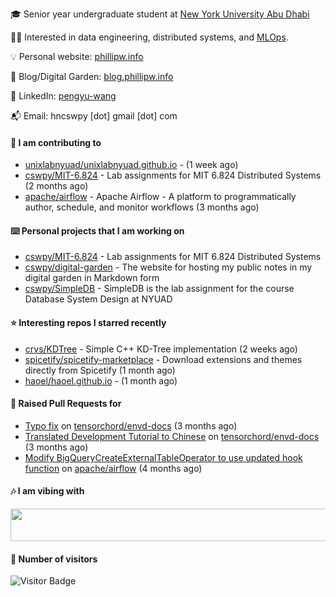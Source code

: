 🎓 Senior year undergraduate student at [New York University Abu Dhabi](https://nyuad.nyu.edu/en/)

🧑‍💻 Interested in data engineering, distributed systems, and [MLOps](https://dlab.berkeley.edu/news/what-mlops-introduction-world-machine-learning-operations).

💡 Personal website: [phillipw.info](https://phillipw.info/)

📓 Blog/Digital Garden: [blog.phillipw.info](https://blog.phillipw.info/)

🙌 LinkedIn: [pengyu-wang](https://www.linkedin.com/in/pengyu-wang/)

📬 Email: hncswpy [dot] gmail [dot] com

#### 🔭 I am contributing to

- [unixlabnyuad/unixlabnyuad.github.io](https://github.com/unixlabnyuad/unixlabnyuad.github.io) -  (1 week ago)
- [cswpy/MIT-6.824](https://github.com/cswpy/MIT-6.824) - Lab assignments for MIT 6.824 Distributed Systems (2 months ago)
- [apache/airflow](https://github.com/apache/airflow) - Apache Airflow - A platform to programmatically author, schedule, and monitor workflows (3 months ago)

#### ⌨️ Personal projects that I am working on

- [cswpy/MIT-6.824](https://github.com/cswpy/MIT-6.824) - Lab assignments for MIT 6.824 Distributed Systems
- [cswpy/digital-garden](https://github.com/cswpy/digital-garden) - The website for hosting my public notes in my digital garden in Markdown form
- [cswpy/SimpleDB](https://github.com/cswpy/SimpleDB) - SimpleDB is the lab assignment for the course Database System Design at NYUAD

#### ⭐ Interesting repos I starred recently

- [crvs/KDTree](https://github.com/crvs/KDTree) - Simple C&#43;&#43; KD-Tree implementation (2 weeks ago)
- [spicetify/spicetify-marketplace](https://github.com/spicetify/spicetify-marketplace) - Download extensions and themes directly from Spicetify (1 month ago)
- [haoel/haoel.github.io](https://github.com/haoel/haoel.github.io) -  (1 month ago)

#### 🔨 Raised Pull Requests for

- [Typo fix](https://github.com/tensorchord/envd-docs/pull/73) on [tensorchord/envd-docs](https://github.com/tensorchord/envd-docs) (3 months ago)
- [Translated Development Tutorial to Chinese](https://github.com/tensorchord/envd-docs/pull/71) on [tensorchord/envd-docs](https://github.com/tensorchord/envd-docs) (3 months ago)
- [Modify BigQueryCreateExternalTableOperator to use updated hook function](https://github.com/apache/airflow/pull/24363) on [apache/airflow](https://github.com/apache/airflow) (4 months ago)

#### 🎶 I am vibing with
<img
	src="https://spotify-badge-opal.vercel.app/api/now-playing.svg"
	width="540"
	height="52"
/>

#### 🔢 Number of visitors
![Visitor Badge](https://visitor-badge.laobi.icu/badge?page_id=cswpy)
